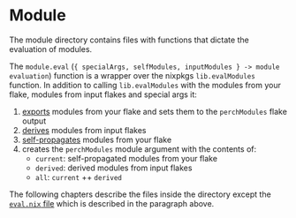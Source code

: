 # Module

The module directory contains files with functions that dictate the evaluation
of modules.

The `module.eval`
(`{ specialArgs, selfModules, inputModules } -> module evaluation`) function is
a wrapper over the nixpkgs `lib.evalModules` function. In addition to calling
`lib.evalModules` with the modules from your flake, modules from input flakes
and special args it:

1. [exports](./export.md) modules from your flake and sets them to the
   `perchModules` flake output
2. [derives](./derive.md) modules from input flakes
3. [self-propagates](./self-propagate.md) modules from your flake
4. creates the `perchModules` module argument with the contents of:
   - `current`: self-propagated modules from your flake
   - `derived`: derived modules from input flakes
   - `all`: `current` ++ `derived`

The following chapters describe the files inside the directory except the
[`eval.nix` file] which is described in the paragraph above.

[`eval.nix` file]:
  https://github.com/altibiz/perch/blob/main/src/lib/module/eval.nix
